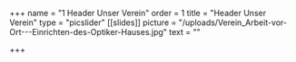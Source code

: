 +++
name = "1 Header Unser Verein"
order = 1
title = "Header Unser Verein"
type = "picslider"
[[slides]]
picture = "/uploads/Verein_Arbeit-vor-Ort---Einrichten-des-Optiker-Hauses.jpg"
text = ""

+++

